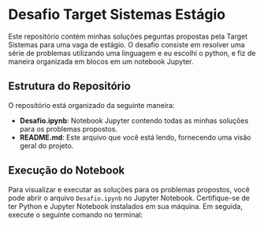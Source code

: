 # Desafio Target Sistemas  Estágio

Este repositório contém minhas soluções peguntas propostas pela Target Sistemas para uma vaga de estágio. O desafio consiste em resolver uma série de problemas utilizando uma linguagem e eu escolhi o python, e fiz de maneira organizada em blocos em um notebook Jupyter.

## Estrutura do Repositório

O repositório está organizado da seguinte maneira:

- **Desafio.ipynb**: Notebook Jupyter contendo todas as minhas soluções para os problemas propostos.
- **README.md**: Este arquivo que você está lendo, fornecendo uma visão geral do projeto.

## Execução do Notebook

Para visualizar e executar as soluções para os problemas propostos, você pode abrir o arquivo `Desafio.ipynb` no Jupyter Notebook. Certifique-se de ter Python e Jupyter Notebook instalados em sua máquina. Em seguida, execute o seguinte comando no terminal:

